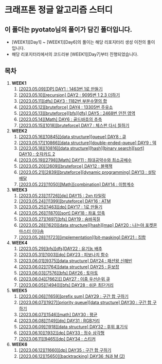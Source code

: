 # 크래프톤 정글 알고리즘 스터디

## 이 폴더는 **pyotato**님의 풀이가 담긴 폴더입니다.

- [WEEK1][Day1] ~ [WEEK1][Day6]의 풀이는 해당 리포지터리 생성 이전의 풀이입니다.
- 해당 리포지터리에서의 코드리뷰 [WEEK1][Day7]부터 진행되었습니다.

## 목차

1. **WEEK1**
   1. [[2023.05.09][DP] DAY1 : 1463번 1로 만들기](https://www.acmicpc.net/source/60497064)
   2. [[2023.05.10][recursion] DAY2 : 9095번 1,2,3 더하기](https://www.acmicpc.net/source/60551650)
   3. [[2023.05.11][dfs] DAY3 : 1182번 부분수열의 합](https://www.acmicpc.net/source/60604280)
   4. [[2023.05.12][bruteforce] DAY4 : 13305번 주유소](https://www.acmicpc.net/source/60687361)
   5. [[2023.05.13][bruteforce][bfs][dfs] DAY5 : 2468번 안전 영역](https://www.acmicpc.net/source/60719744)
   6. [[2023.05.14][Math] DAY6 : 골드바흐의 추측](https://www.acmicpc.net/source/60744191)
   7. [[2023.05.15][1018][bruteforce] DAY7 : 체스판 다시 칠하기](https://www.acmicpc.net/source/60788891)
2. **WEEK2**
   1. [[2023.05.16][10845][data structure][queue] DAY8 : 큐](https://www.acmicpc.net/source/60788891)
   2. [[2023.05.17][10866][data structure][double-ended-queue] DAY9 : 덱](https://www.acmicpc.net/source/60886868)
   3. [[2023.05.18][10816][data structure][hash][binary search][sort] DAY10 : 숫자카드 2](https://www.acmicpc.net/source/60952461)
   4. [[2023.05.19][2798][Math] DAY11 : 최대공약수와 최소공배수](https://www.acmicpc.net/source/60985646)
   5. [[2023.05.20][2609][bruteforce] DAY12 : 블랙잭](https://www.acmicpc.net/source/61028312)
   6. [[2023.05.21][2839][bruteforce][dynamic programming] DAY13 : 설탕배달](https://www.acmicpc.net/source/61070408)
   7. [[2023.05.22][11050][Math][combination] DAY14 : 이항계수](https://www.acmicpc.net/source/61112734)
3. **WEEK3**
   1. [[2023.05.23][11726][dp] DAY15 : 2xn 타일링](https://www.acmicpc.net/source/61162799)
   2. [[2023.05.24][11399][bruteforce] DAY16 : ATM ](https://www.acmicpc.net/source/61213691)
   3. [[2023.05.25][1463][dp] DAY17 : 1로 만들기](https://www.acmicpc.net/source/60497064)
   4. [[2023.05.26][11870][sort] DAY18 : 좌표 압축 ](https://www.acmicpc.net/source/61309464)
   5. [[2023.05.27][1697][bfs] DAY19 : 숨바꼭질 ](https://www.acmicpc.net/source/61348242)
   6. [[2023.05.28][1620][data structure][hash][map] DAY20 : 나는야 포켓몬 마스터 이다솜 ](https://www.acmicpc.net/source/61385991)
   7. [[2023.05.28][11723][implementation][bit-masking] DAY21 : 집합 ](https://www.acmicpc.net/source/61385991)
4. **WEEK4**
   1. [[2023.05.29][bfs][dfs]DAY22 : 유기농 배추](https://www.acmicpc.net/source/61462908)
   2. [[2023.05.31][1003][dp] DAY23 : 피보나치 함수](https://www.acmicpc.net/source/61514566)
   3. [[2023.06.01][9375][data structure] DAY24 : 패션왕 신해빈](https://www.acmicpc.net/source/61556459)
   4. [[2023.06.02][1764][data structure] DAY25 : 듣보잡](https://www.acmicpc.net/source/61598460)
   5. [[2023.06.03][7576][bfs] DAY26 : 토마토](https://www.acmicpc.net/source/61598460)
   6. [[2023.06.04][7662][] DAY27 : 이중 우선순위 큐](https://www.acmicpc.net/source/)
   7. [[2023.06.05][14940][bfs] DAY28 : 쉬운 최단거리](https://www.acmicpc.net/source/61712323)
5. **WEEK5**
   1. [[2023.06.06][11659][prefix sum] DAY29 : 구간 합 구하기](https://www.acmicpc.net/source/61757027)
   2. [[2023.06.07][1927][priority queue][data structure] DAY30 : 구간 합 구하기](https://www.acmicpc.net/source/61796004)
   3. [[2023.06.07][1546][math] DAY30 : 평균](https://www.acmicpc.net/source/61796004)
   4. [[2023.06.08][1149][dp] DAY31 : RGB거리](https://www.acmicpc.net/source/61840697)
   5. [[2023.06.09][1918][data structure] DAY32 : 후위 표기식](https://www.acmicpc.net/source/61896989)
   6. [[2023.06.10][1932][dp] DAY33 : 정수 삼각형](https://www.acmicpc.net/source/61913776)
   7. [[2023.06.11][9465][dp] DAY34 : 스티커](https://www.acmicpc.net/source/61946178)
6. **WEEK6**
   1. [[2023.06.12][11660][dp] DAY35 : 구간 합 구하기](https://www.acmicpc.net/source/62006248)
   2. [[2023.06.12][15650][backtracking] DAY36 :N과 M (2)](https://www.acmicpc.net/source/62017163)
